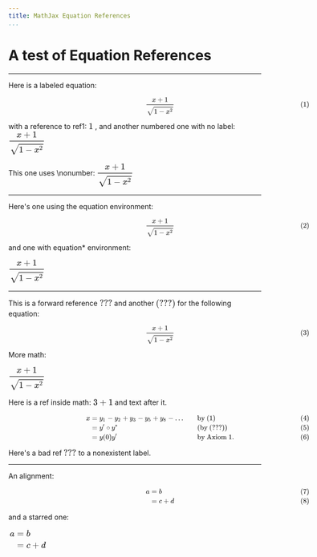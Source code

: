 ```yaml
---
title: MathJax Equation References
...
```


A test of Equation References
=============================

------------------------------------------------------------------------

Here is a labeled equation:

<svg xmlns:xlink="http://www.w3.org/1999/xlink" width="100ex" height="6.509ex" style="vertical-align: -2.468ex; margin-bottom: -0.204ex; max-width: 600;" viewBox="0 -1652.5 43055.4 2802.6" role="img" focusable="false" xmlns="http://www.w3.org/2000/svg">
<g stroke="currentColor" fill="currentColor" stroke-width="0" transform="matrix(1 0 0 -1 0 0)">
<g transform="translate(41775,0)">
<g id="mjx-eqn-ref1" transform="translate(0,218)">
 <use xlink:href="#MJMAIN-28"></use>
 <use xlink:href="#MJMAIN-31" x="389" y="0"></use>
 <use xlink:href="#MJMAIN-29" x="890" y="0"></use>
</g>
</g>
<g transform="translate(19644,0)">
<g transform="translate(-11,0)">
<g transform="translate(0,218)">
<g transform="translate(120,0)">
<rect stroke="none" width="3870" height="60" x="0" y="220"></rect>
<g transform="translate(787,676)">
 <use xlink:href="#MJMATHI-78" x="0" y="0"></use>
 <use xlink:href="#MJMAIN-2B" x="794" y="0"></use>
 <use xlink:href="#MJMAIN-31" x="1795" y="0"></use>
</g>
<g transform="translate(60,-1026)">
 <use xlink:href="#MJSZ1-221A" x="0" y="94"></use>
<rect stroke="none" width="2749" height="60" x="1000" y="885"></rect>
<g transform="translate(1000,0)">
 <use xlink:href="#MJMAIN-31" x="0" y="0"></use>
 <use xlink:href="#MJMAIN-2212" x="722" y="0"></use>
<g transform="translate(1723,0)">
 <use xlink:href="#MJMATHI-78" x="0" y="0"></use>
 <use transform="scale(0.707)" xlink:href="#MJMAIN-32" x="809" y="408"></use>
</g>
</g>
</g>
</g>
</g>
</g>
</g>
</g>
</svg>

with a reference to ref1: <svg xmlns:xlink="http://www.w3.org/1999/xlink" width="1.162ex" height="2.176ex" style="vertical-align: -0.338ex;" viewBox="0 -791.3 500.5 936.9" role="img" focusable="false" xmlns="http://www.w3.org/2000/svg">
<g stroke="currentColor" fill="currentColor" stroke-width="0" transform="matrix(1 0 0 -1 0 0)">
<a class="mjx-svg-href" href="#mjx-eqn-ref1">
<rect width="500.5" height="668" y="-1" fill="none" stroke="none" pointer-events="all"></rect>
<g class="MathJax_ref">
 <use xlink:href="#MJMAIN-31" x="0" y="0"></use>
</g>
</a>
</g>
</svg> , and another numbered one with no
label: <svg xmlns:xlink="http://www.w3.org/1999/xlink" width="9.547ex" height="6.509ex" style="vertical-align: -3.171ex;" viewBox="0 -1437.2 4110.4 2802.6" role="img" focusable="false" xmlns="http://www.w3.org/2000/svg">
<g stroke="currentColor" fill="currentColor" stroke-width="0" transform="matrix(1 0 0 -1 0 0)">
<g transform="translate(120,0)">
<rect stroke="none" width="3870" height="60" x="0" y="220"></rect>
<g transform="translate(787,676)">
 <use xlink:href="#MJMATHI-78" x="0" y="0"></use>
 <use xlink:href="#MJMAIN-2B" x="794" y="0"></use>
 <use xlink:href="#MJMAIN-31" x="1795" y="0"></use>
</g>
<g transform="translate(60,-1026)">
 <use xlink:href="#MJSZ1-221A" x="0" y="94"></use>
<rect stroke="none" width="2749" height="60" x="1000" y="885"></rect>
<g transform="translate(1000,0)">
 <use xlink:href="#MJMAIN-31" x="0" y="0"></use>
 <use xlink:href="#MJMAIN-2212" x="722" y="0"></use>
<g transform="translate(1723,0)">
 <use xlink:href="#MJMATHI-78" x="0" y="0"></use>
 <use transform="scale(0.707)" xlink:href="#MJMAIN-32" x="809" y="408"></use>
</g>
</g>
</g>
</g>
</g>
</svg>

This one uses \\nonumber:
<svg xmlns:xlink="http://www.w3.org/1999/xlink" width="9.547ex" height="6.509ex" style="vertical-align: -3.171ex;" viewBox="0 -1437.2 4110.4 2802.6" role="img" focusable="false" xmlns="http://www.w3.org/2000/svg">
<g stroke="currentColor" fill="currentColor" stroke-width="0" transform="matrix(1 0 0 -1 0 0)">
<g transform="translate(120,0)">
<rect stroke="none" width="3870" height="60" x="0" y="220"></rect>
<g transform="translate(787,676)">
 <use xlink:href="#MJMATHI-78" x="0" y="0"></use>
 <use xlink:href="#MJMAIN-2B" x="794" y="0"></use>
 <use xlink:href="#MJMAIN-31" x="1795" y="0"></use>
</g>
<g transform="translate(60,-1026)">
 <use xlink:href="#MJSZ1-221A" x="0" y="94"></use>
<rect stroke="none" width="2749" height="60" x="1000" y="885"></rect>
<g transform="translate(1000,0)">
 <use xlink:href="#MJMAIN-31" x="0" y="0"></use>
 <use xlink:href="#MJMAIN-2212" x="722" y="0"></use>
<g transform="translate(1723,0)">
 <use xlink:href="#MJMATHI-78" x="0" y="0"></use>
 <use transform="scale(0.707)" xlink:href="#MJMAIN-32" x="809" y="408"></use>
</g>
</g>
</g>
</g>
</g>
</svg>

------------------------------------------------------------------------

Here's one using the equation environment:

<svg xmlns:xlink="http://www.w3.org/1999/xlink" width="100ex" height="6.509ex" style="vertical-align: -2.468ex; margin-bottom: -0.204ex; max-width: 600;" viewBox="0 -1652.5 43055.4 2802.6" role="img" focusable="false" xmlns="http://www.w3.org/2000/svg">
<g stroke="currentColor" fill="currentColor" stroke-width="0" transform="matrix(1 0 0 -1 0 0)">
<g transform="translate(41775,0)">
<g id="mjx-eqn-2" transform="translate(0,218)">
 <use xlink:href="#MJMAIN-28"></use>
 <use xlink:href="#MJMAIN-32" x="389" y="0"></use>
 <use xlink:href="#MJMAIN-29" x="890" y="0"></use>
</g>
</g>
<g transform="translate(19644,0)">
<g transform="translate(-11,0)">
<g transform="translate(0,218)">
<g transform="translate(120,0)">
<rect stroke="none" width="3870" height="60" x="0" y="220"></rect>
<g transform="translate(787,676)">
 <use xlink:href="#MJMATHI-78" x="0" y="0"></use>
 <use xlink:href="#MJMAIN-2B" x="794" y="0"></use>
 <use xlink:href="#MJMAIN-31" x="1795" y="0"></use>
</g>
<g transform="translate(60,-1026)">
 <use xlink:href="#MJSZ1-221A" x="0" y="94"></use>
<rect stroke="none" width="2749" height="60" x="1000" y="885"></rect>
<g transform="translate(1000,0)">
 <use xlink:href="#MJMAIN-31" x="0" y="0"></use>
 <use xlink:href="#MJMAIN-2212" x="722" y="0"></use>
<g transform="translate(1723,0)">
 <use xlink:href="#MJMATHI-78" x="0" y="0"></use>
 <use transform="scale(0.707)" xlink:href="#MJMAIN-32" x="809" y="408"></use>
</g>
</g>
</g>
</g>
</g>
</g>
</g>
</g>
</svg>

and one with equation\*
environment:

<svg xmlns:xlink="http://www.w3.org/1999/xlink" width="9.547ex" height="6.509ex" style="vertical-align: -3.171ex;" viewBox="0 -1437.2 4110.4 2802.6" role="img" focusable="false" xmlns="http://www.w3.org/2000/svg">
<g stroke="currentColor" fill="currentColor" stroke-width="0" transform="matrix(1 0 0 -1 0 0)">
<g transform="translate(120,0)">
<rect stroke="none" width="3870" height="60" x="0" y="220"></rect>
<g transform="translate(787,676)">
 <use xlink:href="#MJMATHI-78" x="0" y="0"></use>
 <use xlink:href="#MJMAIN-2B" x="794" y="0"></use>
 <use xlink:href="#MJMAIN-31" x="1795" y="0"></use>
</g>
<g transform="translate(60,-1026)">
 <use xlink:href="#MJSZ1-221A" x="0" y="94"></use>
<rect stroke="none" width="2749" height="60" x="1000" y="885"></rect>
<g transform="translate(1000,0)">
 <use xlink:href="#MJMAIN-31" x="0" y="0"></use>
 <use xlink:href="#MJMAIN-2212" x="722" y="0"></use>
<g transform="translate(1723,0)">
 <use xlink:href="#MJMATHI-78" x="0" y="0"></use>
 <use transform="scale(0.707)" xlink:href="#MJMAIN-32" x="809" y="408"></use>
</g>
</g>
</g>
</g>
</g>
</svg>

------------------------------------------------------------------------

This is a forward reference <svg xmlns:xlink="http://www.w3.org/1999/xlink" width="3.292ex" height="2.009ex" style="vertical-align: -0.171ex;" viewBox="0 -791.3 1417.5 865.1" role="img" focusable="false" xmlns="http://www.w3.org/2000/svg">
<g stroke="currentColor" fill="currentColor" stroke-width="0" transform="matrix(1 0 0 -1 0 0)">
<a class="mjx-svg-href" href="#">
<rect width="1417.5" height="706" y="0" fill="none" stroke="none" pointer-events="all"></rect>
<g class="MathJax_ref">
 <use xlink:href="#MJMAIN-3F"></use>
 <use xlink:href="#MJMAIN-3F" x="472" y="0"></use>
 <use xlink:href="#MJMAIN-3F" x="945" y="0"></use>
</g>
</a>
</g>
</svg> and another <svg xmlns:xlink="http://www.w3.org/1999/xlink" width="5.102ex" height="2.843ex" style="vertical-align: -0.838ex;" viewBox="0 -863.1 2196.5 1223.9" role="img" focusable="false" xmlns="http://www.w3.org/2000/svg">
<g stroke="currentColor" fill="currentColor" stroke-width="0" transform="matrix(1 0 0 -1 0 0)">
<a class="mjx-svg-href" href="#">
<rect width="2196.5" height="1002" y="-251" fill="none" stroke="none" pointer-events="all"></rect>
<g class="MathJax_ref">
 <use xlink:href="#MJMAIN-28"></use>
 <use xlink:href="#MJMAIN-3F" x="389" y="0"></use>
 <use xlink:href="#MJMAIN-3F" x="862" y="0"></use>
 <use xlink:href="#MJMAIN-3F" x="1334" y="0"></use>
 <use xlink:href="#MJMAIN-29" x="1807" y="0"></use>
</g>
</a>
</g>
</svg>
for the following equation:

<svg xmlns:xlink="http://www.w3.org/1999/xlink" width="100ex" height="6.509ex" style="vertical-align: -2.468ex; margin-bottom: -0.204ex; max-width: 600;" viewBox="0 -1652.5 43055.4 2802.6" role="img" focusable="false" xmlns="http://www.w3.org/2000/svg">
<g stroke="currentColor" fill="currentColor" stroke-width="0" transform="matrix(1 0 0 -1 0 0)">
<g transform="translate(41775,0)">
<g id="mjx-eqn-ref2" transform="translate(0,218)">
 <use xlink:href="#MJMAIN-28"></use>
 <use xlink:href="#MJMAIN-33" x="389" y="0"></use>
 <use xlink:href="#MJMAIN-29" x="890" y="0"></use>
</g>
</g>
<g transform="translate(19644,0)">
<g transform="translate(-11,0)">
<g transform="translate(0,218)">
<g transform="translate(120,0)">
<rect stroke="none" width="3870" height="60" x="0" y="220"></rect>
<g transform="translate(787,676)">
 <use xlink:href="#MJMATHI-78" x="0" y="0"></use>
 <use xlink:href="#MJMAIN-2B" x="794" y="0"></use>
 <use xlink:href="#MJMAIN-31" x="1795" y="0"></use>
</g>
<g transform="translate(60,-1026)">
 <use xlink:href="#MJSZ1-221A" x="0" y="94"></use>
<rect stroke="none" width="2749" height="60" x="1000" y="885"></rect>
<g transform="translate(1000,0)">
 <use xlink:href="#MJMAIN-31" x="0" y="0"></use>
 <use xlink:href="#MJMAIN-2212" x="722" y="0"></use>
<g transform="translate(1723,0)">
 <use xlink:href="#MJMATHI-78" x="0" y="0"></use>
 <use transform="scale(0.707)" xlink:href="#MJMAIN-32" x="809" y="408"></use>
</g>
</g>
</g>
</g>
</g>
</g>
</g>
</g>
</svg>

More math:

<svg xmlns:xlink="http://www.w3.org/1999/xlink" width="9.547ex" height="6.509ex" style="vertical-align: -3.171ex;" viewBox="0 -1437.2 4110.4 2802.6" role="img" focusable="false" xmlns="http://www.w3.org/2000/svg">
<g stroke="currentColor" fill="currentColor" stroke-width="0" transform="matrix(1 0 0 -1 0 0)">
<g transform="translate(120,0)">
<rect stroke="none" width="3870" height="60" x="0" y="220"></rect>
<g transform="translate(787,676)">
 <use xlink:href="#MJMATHI-78" x="0" y="0"></use>
 <use xlink:href="#MJMAIN-2B" x="794" y="0"></use>
 <use xlink:href="#MJMAIN-31" x="1795" y="0"></use>
</g>
<g transform="translate(60,-1026)">
 <use xlink:href="#MJSZ1-221A" x="0" y="94"></use>
<rect stroke="none" width="2749" height="60" x="1000" y="885"></rect>
<g transform="translate(1000,0)">
 <use xlink:href="#MJMAIN-31" x="0" y="0"></use>
 <use xlink:href="#MJMAIN-2212" x="722" y="0"></use>
<g transform="translate(1723,0)">
 <use xlink:href="#MJMATHI-78" x="0" y="0"></use>
 <use transform="scale(0.707)" xlink:href="#MJMAIN-32" x="809" y="408"></use>
</g>
</g>
</g>
</g>
</g>
</svg>

Here is a ref inside math:
<svg xmlns:xlink="http://www.w3.org/1999/xlink" width="5.165ex" height="2.343ex" style="vertical-align: -0.505ex;" viewBox="0 -791.3 2223.9 1008.6" role="img" focusable="false" xmlns="http://www.w3.org/2000/svg">
<g stroke="currentColor" fill="currentColor" stroke-width="0" transform="matrix(1 0 0 -1 0 0)">
<a class="mjx-svg-href" href="#mjx-eqn-ref2">
<rect width="500.5" height="689" y="-23" fill="none" stroke="none" pointer-events="all"></rect>
<g class="MathJax_ref">
 <use xlink:href="#MJMAIN-33" x="0" y="0"></use>
</g>
</a>
 <use xlink:href="#MJMAIN-2B" x="722" y="0"></use>
 <use xlink:href="#MJMAIN-31" x="1723" y="0"></use>
</g>
</svg> and text after it.

<svg xmlns:xlink="http://www.w3.org/1999/xlink" width="100ex" height="9.176ex" style="vertical-align: -4.005ex; max-width: 600;" viewBox="0 -2226.5 43055.4 3950.7" role="img" focusable="false" xmlns="http://www.w3.org/2000/svg">
<g stroke="currentColor" fill="currentColor" stroke-width="0" transform="matrix(1 0 0 -1 0 0)">
<g transform="translate(41775,0)">
<g id="mjx-eqn-4_1" transform="translate(0,1336)">
 <use xlink:href="#MJMAIN-28"></use>
 <use xlink:href="#MJMAIN-34" x="389" y="0"></use>
 <use xlink:href="#MJMAIN-29" x="890" y="0"></use>
</g>
<g id="mjx-eqn-5_1" transform="translate(0,-25)">
 <use xlink:href="#MJMAIN-28"></use>
 <use xlink:href="#MJMAIN-35" x="389" y="0"></use>
 <use xlink:href="#MJMAIN-29" x="890" y="0"></use>
</g>
<g id="mjx-eqn-6_1" transform="translate(0,-1386)">
 <use xlink:href="#MJMAIN-28"></use>
 <use xlink:href="#MJMAIN-36" x="389" y="0"></use>
 <use xlink:href="#MJMAIN-29" x="890" y="0"></use>
</g>
</g>
<g transform="translate(11114,0)">
<g transform="translate(-11,0)">
 <use xlink:href="#MJMATHI-78" x="0" y="1336"></use>
</g>
<g transform="translate(562,0)">
<g transform="translate(0,1336)">
 <use xlink:href="#MJMAIN-3D" x="277" y="0"></use>
<g transform="translate(1334,0)">
 <use xlink:href="#MJMATHI-79" x="0" y="0"></use>
 <use transform="scale(0.707)" xlink:href="#MJMAIN-31" x="693" y="-213"></use>
</g>
 <use xlink:href="#MJMAIN-2212" x="2500" y="0"></use>
<g transform="translate(3501,0)">
 <use xlink:href="#MJMATHI-79" x="0" y="0"></use>
 <use transform="scale(0.707)" xlink:href="#MJMAIN-32" x="693" y="-213"></use>
</g>
 <use xlink:href="#MJMAIN-2B" x="4668" y="0"></use>
<g transform="translate(5668,0)">
 <use xlink:href="#MJMATHI-79" x="0" y="0"></use>
 <use transform="scale(0.707)" xlink:href="#MJMAIN-33" x="693" y="-213"></use>
</g>
 <use xlink:href="#MJMAIN-2212" x="6835" y="0"></use>
<g transform="translate(7836,0)">
 <use xlink:href="#MJMATHI-79" x="0" y="0"></use>
 <use transform="scale(0.707)" xlink:href="#MJMAIN-35" x="693" y="-213"></use>
</g>
 <use xlink:href="#MJMAIN-2B" x="9002" y="0"></use>
<g transform="translate(10003,0)">
 <use xlink:href="#MJMATHI-79" x="0" y="0"></use>
 <use transform="scale(0.707)" xlink:href="#MJMAIN-38" x="693" y="-213"></use>
</g>
 <use xlink:href="#MJMAIN-2212" x="11170" y="0"></use>
 <use xlink:href="#MJMAIN-2026" x="12170" y="0"></use>
</g>
<g transform="translate(0,-25)">
 <use xlink:href="#MJMAIN-3D" x="277" y="0"></use>
<g transform="translate(1334,0)">
 <use xlink:href="#MJMATHI-79" x="0" y="0"></use>
 <use transform="scale(0.707)" xlink:href="#MJMAIN-2032" x="706" y="583"></use>
</g>
 <use xlink:href="#MJMAIN-2218" x="2350" y="0"></use>
<g transform="translate(3073,0)">
 <use xlink:href="#MJMATHI-79" x="0" y="0"></use>
 <use transform="scale(0.707)" xlink:href="#MJMAIN-2217" x="706" y="583"></use>
</g>
</g>
<g transform="translate(0,-1386)">
 <use xlink:href="#MJMAIN-3D" x="277" y="0"></use>
 <use xlink:href="#MJMATHI-79" x="1334" y="0"></use>
 <use xlink:href="#MJMAIN-28" x="1831" y="0"></use>
 <use xlink:href="#MJMAIN-30" x="2221" y="0"></use>
 <use xlink:href="#MJMAIN-29" x="2721" y="0"></use>
<g transform="translate(3111,0)">
 <use xlink:href="#MJMATHI-79" x="0" y="0"></use>
 <use transform="scale(0.707)" xlink:href="#MJMAIN-2032" x="706" y="583"></use>
</g>
</g>
</g>
<g transform="translate(15905,0)">
<g transform="translate(0,1336)">
 <use xlink:href="#MJMAIN-62"></use>
 <use xlink:href="#MJMAIN-79" x="556" y="0"></use>
<g transform="translate(1335,0)">
<a class="mjx-svg-href" href="#mjx-eqn-ref1">
<rect width="1279.5" height="1002" y="-251" fill="none" stroke="none" pointer-events="all"></rect>
<g class="MathJax_ref">
 <use xlink:href="#MJMAIN-28"></use>
 <use xlink:href="#MJMAIN-31" x="389" y="0"></use>
 <use xlink:href="#MJMAIN-29" x="890" y="0"></use>
</g>
</a>
</g>
</g>
<g transform="translate(0,-25)">
 <use xlink:href="#MJMAIN-28"></use>
 <use xlink:href="#MJMAIN-62" x="389" y="0"></use>
 <use xlink:href="#MJMAIN-79" x="946" y="0"></use>
<g transform="translate(1724,0)">
<a class="mjx-svg-href" href="#">
<rect width="2196.5" height="1002" y="-251" fill="none" stroke="none" pointer-events="all"></rect>
<g class="MathJax_ref">
 <use xlink:href="#MJMAIN-28"></use>
 <use xlink:href="#MJMAIN-3F" x="389" y="0"></use>
 <use xlink:href="#MJMAIN-3F" x="862" y="0"></use>
 <use xlink:href="#MJMAIN-3F" x="1334" y="0"></use>
 <use xlink:href="#MJMAIN-29" x="1807" y="0"></use>
</g>
</a>
</g>
 <use xlink:href="#MJMAIN-29" x="3921" y="0"></use>
</g>
<g transform="translate(0,-1386)">
 <use xlink:href="#MJMAIN-62"></use>
 <use xlink:href="#MJMAIN-79" x="556" y="0"></use>
 <use xlink:href="#MJMAIN-41" x="1335" y="0"></use>
 <use xlink:href="#MJMAIN-78" x="2085" y="0"></use>
 <use xlink:href="#MJMAIN-69" x="2614" y="0"></use>
 <use xlink:href="#MJMAIN-6F" x="2892" y="0"></use>
 <use xlink:href="#MJMAIN-6D" x="3393" y="0"></use>
 <use xlink:href="#MJMAIN-31" x="4476" y="0"></use>
 <use xlink:href="#MJMAIN-2E" x="4977" y="0"></use>
</g>
</g>
</g>
</g>
</svg> 

Here's a bad ref <svg xmlns:xlink="http://www.w3.org/1999/xlink" width="3.292ex" height="2.009ex" style="vertical-align: -0.171ex;" viewBox="0 -791.3 1417.5 865.1" role="img" focusable="false" xmlns="http://www.w3.org/2000/svg">
<g stroke="currentColor" fill="currentColor" stroke-width="0" transform="matrix(1 0 0 -1 0 0)">
<a class="mjx-svg-href" href="#">
<rect width="1417.5" height="706" y="0" fill="none" stroke="none" pointer-events="all"></rect>
<g class="MathJax_ref">
 <use xlink:href="#MJMAIN-3F"></use>
 <use xlink:href="#MJMAIN-3F" x="472" y="0"></use>
 <use xlink:href="#MJMAIN-3F" x="945" y="0"></use>
</g>
</a>
</g>
</svg> to a
nonexistent label.

------------------------------------------------------------------------

An alignment:

<svg xmlns:xlink="http://www.w3.org/1999/xlink" width="100ex" height="6.176ex" style="vertical-align: -2.505ex; max-width: 600;" viewBox="0 -1580.7 43055.4 2659.1" role="img" focusable="false" xmlns="http://www.w3.org/2000/svg">
<g stroke="currentColor" fill="currentColor" stroke-width="0" transform="matrix(1 0 0 -1 0 0)">
<g transform="translate(41775,0)">
<g id="mjx-eqn-ref3" transform="translate(0,651)">
 <use xlink:href="#MJMAIN-28"></use>
 <use xlink:href="#MJMAIN-37" x="389" y="0"></use>
 <use xlink:href="#MJMAIN-29" x="890" y="0"></use>
</g>
<g id="mjx-eqn-8" transform="translate(0,-700)">
 <use xlink:href="#MJMAIN-28"></use>
 <use xlink:href="#MJMAIN-38" x="389" y="0"></use>
 <use xlink:href="#MJMAIN-29" x="890" y="0"></use>
</g>
</g>
<g transform="translate(19678,0)">
<g transform="translate(-11,0)">
 <use xlink:href="#MJMATHI-61" x="0" y="651"></use>
</g>
<g transform="translate(519,0)">
<g transform="translate(0,651)">
 <use xlink:href="#MJMAIN-3D" x="277" y="0"></use>
 <use xlink:href="#MJMATHI-62" x="1334" y="0"></use>
</g>
<g transform="translate(0,-700)">
 <use xlink:href="#MJMAIN-3D" x="277" y="0"></use>
 <use xlink:href="#MJMATHI-63" x="1334" y="0"></use>
 <use xlink:href="#MJMAIN-2B" x="1989" y="0"></use>
 <use xlink:href="#MJMATHI-64" x="2990" y="0"></use>
</g>
</g>
</g>
</g>
</svg>

and a starred one:

<svg xmlns:xlink="http://www.w3.org/1999/xlink" width="10.143ex" height="5.843ex" style="vertical-align: -2.338ex;" viewBox="0 -1508.9 4367 2515.6" role="img" focusable="false" xmlns="http://www.w3.org/2000/svg">
<g stroke="currentColor" fill="currentColor" stroke-width="0" transform="matrix(1 0 0 -1 0 0)">
<g transform="translate(167,0)">
<g transform="translate(-11,0)">
 <use xlink:href="#MJMATHI-61" x="0" y="600"></use>
</g>
<g transform="translate(519,0)">
<g transform="translate(0,600)">
 <use xlink:href="#MJMAIN-3D" x="277" y="0"></use>
 <use xlink:href="#MJMATHI-62" x="1334" y="0"></use>
</g>
<g transform="translate(0,-700)">
 <use xlink:href="#MJMAIN-3D" x="277" y="0"></use>
 <use xlink:href="#MJMATHI-63" x="1334" y="0"></use>
 <use xlink:href="#MJMAIN-2B" x="1989" y="0"></use>
 <use xlink:href="#MJMATHI-64" x="2990" y="0"></use>
</g>
</g>
</g>
</g>
</svg>
<svg style="display: none;"><defs id="MathJax_SVG_glyphs"><path stroke-width="1" id="MJMAIN-28" d="M94 250Q94 319 104 381T127 488T164 576T202 643T244 695T277 729T302 750H315H319Q333 750 333 741Q333 738 316 720T275 667T226 581T184 443T167 250T184 58T225 -81T274 -167T316 -220T333 -241Q333 -250 318 -250H315H302L274 -226Q180 -141 137 -14T94 250Z"></path><path stroke-width="1" id="MJMAIN-31" d="M213 578L200 573Q186 568 160 563T102 556H83V602H102Q149 604 189 617T245 641T273 663Q275 666 285 666Q294 666 302 660V361L303 61Q310 54 315 52T339 48T401 46H427V0H416Q395 3 257 3Q121 3 100 0H88V46H114Q136 46 152 46T177 47T193 50T201 52T207 57T213 61V578Z"></path><path stroke-width="1" id="MJMAIN-29" d="M60 749L64 750Q69 750 74 750H86L114 726Q208 641 251 514T294 250Q294 182 284 119T261 12T224 -76T186 -143T145 -194T113 -227T90 -246Q87 -249 86 -250H74Q66 -250 63 -250T58 -247T55 -238Q56 -237 66 -225Q221 -64 221 250T66 725Q56 737 55 738Q55 746 60 749Z"></path><path stroke-width="1" id="MJMATHI-78" d="M52 289Q59 331 106 386T222 442Q257 442 286 424T329 379Q371 442 430 442Q467 442 494 420T522 361Q522 332 508 314T481 292T458 288Q439 288 427 299T415 328Q415 374 465 391Q454 404 425 404Q412 404 406 402Q368 386 350 336Q290 115 290 78Q290 50 306 38T341 26Q378 26 414 59T463 140Q466 150 469 151T485 153H489Q504 153 504 145Q504 144 502 134Q486 77 440 33T333 -11Q263 -11 227 52Q186 -10 133 -10H127Q78 -10 57 16T35 71Q35 103 54 123T99 143Q142 143 142 101Q142 81 130 66T107 46T94 41L91 40Q91 39 97 36T113 29T132 26Q168 26 194 71Q203 87 217 139T245 247T261 313Q266 340 266 352Q266 380 251 392T217 404Q177 404 142 372T93 290Q91 281 88 280T72 278H58Q52 284 52 289Z"></path><path stroke-width="1" id="MJMAIN-2B" d="M56 237T56 250T70 270H369V420L370 570Q380 583 389 583Q402 583 409 568V270H707Q722 262 722 250T707 230H409V-68Q401 -82 391 -82H389H387Q375 -82 369 -68V230H70Q56 237 56 250Z"></path><path stroke-width="1" id="MJMAIN-2212" d="M84 237T84 250T98 270H679Q694 262 694 250T679 230H98Q84 237 84 250Z"></path><path stroke-width="1" id="MJMAIN-32" d="M109 429Q82 429 66 447T50 491Q50 562 103 614T235 666Q326 666 387 610T449 465Q449 422 429 383T381 315T301 241Q265 210 201 149L142 93L218 92Q375 92 385 97Q392 99 409 186V189H449V186Q448 183 436 95T421 3V0H50V19V31Q50 38 56 46T86 81Q115 113 136 137Q145 147 170 174T204 211T233 244T261 278T284 308T305 340T320 369T333 401T340 431T343 464Q343 527 309 573T212 619Q179 619 154 602T119 569T109 550Q109 549 114 549Q132 549 151 535T170 489Q170 464 154 447T109 429Z"></path><path stroke-width="1" id="MJSZ1-221A" d="M263 249Q264 249 315 130T417 -108T470 -228L725 302Q981 837 982 839Q989 850 1001 850Q1008 850 1013 844T1020 832V826L741 243Q645 43 540 -176Q479 -303 469 -324T453 -348Q449 -350 436 -350L424 -349L315 -96Q206 156 205 156L171 130Q138 104 137 104L111 130L263 249Z"></path><path stroke-width="1" id="MJMAIN-3F" d="M226 668Q190 668 162 656T124 632L114 621Q116 621 119 620T130 616T145 607T157 591T162 567Q162 544 147 529T109 514T71 528T55 566Q55 625 100 661T199 704Q201 704 210 704T224 705H228Q281 705 320 692T378 656T407 612T416 567Q416 503 361 462Q267 395 247 303Q242 279 242 241V224Q242 205 239 202T222 198T205 201T202 218V249Q204 320 220 371T255 445T292 491T315 537Q317 546 317 574V587Q317 604 315 615T304 640T277 661T226 668ZM162 61Q162 89 180 105T224 121Q247 119 264 104T281 61Q281 31 264 16T222 1Q197 1 180 16T162 61Z"></path><path stroke-width="1" id="MJMAIN-33" d="M127 463Q100 463 85 480T69 524Q69 579 117 622T233 665Q268 665 277 664Q351 652 390 611T430 522Q430 470 396 421T302 350L299 348Q299 347 308 345T337 336T375 315Q457 262 457 175Q457 96 395 37T238 -22Q158 -22 100 21T42 130Q42 158 60 175T105 193Q133 193 151 175T169 130Q169 119 166 110T159 94T148 82T136 74T126 70T118 67L114 66Q165 21 238 21Q293 21 321 74Q338 107 338 175V195Q338 290 274 322Q259 328 213 329L171 330L168 332Q166 335 166 348Q166 366 174 366Q202 366 232 371Q266 376 294 413T322 525V533Q322 590 287 612Q265 626 240 626Q208 626 181 615T143 592T132 580H135Q138 579 143 578T153 573T165 566T175 555T183 540T186 520Q186 498 172 481T127 463Z"></path><path stroke-width="1" id="MJMAIN-34" d="M462 0Q444 3 333 3Q217 3 199 0H190V46H221Q241 46 248 46T265 48T279 53T286 61Q287 63 287 115V165H28V211L179 442Q332 674 334 675Q336 677 355 677H373L379 671V211H471V165H379V114Q379 73 379 66T385 54Q393 47 442 46H471V0H462ZM293 211V545L74 212L183 211H293Z"></path><path stroke-width="1" id="MJMAIN-3D" d="M56 347Q56 360 70 367H707Q722 359 722 347Q722 336 708 328L390 327H72Q56 332 56 347ZM56 153Q56 168 72 173H708Q722 163 722 153Q722 140 707 133H70Q56 140 56 153Z"></path><path stroke-width="1" id="MJMATHI-79" d="M21 287Q21 301 36 335T84 406T158 442Q199 442 224 419T250 355Q248 336 247 334Q247 331 231 288T198 191T182 105Q182 62 196 45T238 27Q261 27 281 38T312 61T339 94Q339 95 344 114T358 173T377 247Q415 397 419 404Q432 431 462 431Q475 431 483 424T494 412T496 403Q496 390 447 193T391 -23Q363 -106 294 -155T156 -205Q111 -205 77 -183T43 -117Q43 -95 50 -80T69 -58T89 -48T106 -45Q150 -45 150 -87Q150 -107 138 -122T115 -142T102 -147L99 -148Q101 -153 118 -160T152 -167H160Q177 -167 186 -165Q219 -156 247 -127T290 -65T313 -9T321 21L315 17Q309 13 296 6T270 -6Q250 -11 231 -11Q185 -11 150 11T104 82Q103 89 103 113Q103 170 138 262T173 379Q173 380 173 381Q173 390 173 393T169 400T158 404H154Q131 404 112 385T82 344T65 302T57 280Q55 278 41 278H27Q21 284 21 287Z"></path><path stroke-width="1" id="MJMAIN-35" d="M164 157Q164 133 148 117T109 101H102Q148 22 224 22Q294 22 326 82Q345 115 345 210Q345 313 318 349Q292 382 260 382H254Q176 382 136 314Q132 307 129 306T114 304Q97 304 95 310Q93 314 93 485V614Q93 664 98 664Q100 666 102 666Q103 666 123 658T178 642T253 634Q324 634 389 662Q397 666 402 666Q410 666 410 648V635Q328 538 205 538Q174 538 149 544L139 546V374Q158 388 169 396T205 412T256 420Q337 420 393 355T449 201Q449 109 385 44T229 -22Q148 -22 99 32T50 154Q50 178 61 192T84 210T107 214Q132 214 148 197T164 157Z"></path><path stroke-width="1" id="MJMAIN-38" d="M70 417T70 494T124 618T248 666Q319 666 374 624T429 515Q429 485 418 459T392 417T361 389T335 371T324 363L338 354Q352 344 366 334T382 323Q457 264 457 174Q457 95 399 37T249 -22Q159 -22 101 29T43 155Q43 263 172 335L154 348Q133 361 127 368Q70 417 70 494ZM286 386L292 390Q298 394 301 396T311 403T323 413T334 425T345 438T355 454T364 471T369 491T371 513Q371 556 342 586T275 624Q268 625 242 625Q201 625 165 599T128 534Q128 511 141 492T167 463T217 431Q224 426 228 424L286 386ZM250 21Q308 21 350 55T392 137Q392 154 387 169T375 194T353 216T330 234T301 253T274 270Q260 279 244 289T218 306L210 311Q204 311 181 294T133 239T107 157Q107 98 150 60T250 21Z"></path><path stroke-width="1" id="MJMAIN-2026" d="M78 60Q78 84 95 102T138 120Q162 120 180 104T199 61Q199 36 182 18T139 0T96 17T78 60ZM525 60Q525 84 542 102T585 120Q609 120 627 104T646 61Q646 36 629 18T586 0T543 17T525 60ZM972 60Q972 84 989 102T1032 120Q1056 120 1074 104T1093 61Q1093 36 1076 18T1033 0T990 17T972 60Z"></path><path stroke-width="1" id="MJMAIN-62" d="M307 -11Q234 -11 168 55L158 37Q156 34 153 28T147 17T143 10L138 1L118 0H98V298Q98 599 97 603Q94 622 83 628T38 637H20V660Q20 683 22 683L32 684Q42 685 61 686T98 688Q115 689 135 690T165 693T176 694H179V543Q179 391 180 391L183 394Q186 397 192 401T207 411T228 421T254 431T286 439T323 442Q401 442 461 379T522 216Q522 115 458 52T307 -11ZM182 98Q182 97 187 90T196 79T206 67T218 55T233 44T250 35T271 29T295 26Q330 26 363 46T412 113Q424 148 424 212Q424 287 412 323Q385 405 300 405Q270 405 239 390T188 347L182 339V98Z"></path><path stroke-width="1" id="MJMAIN-79" d="M69 -66Q91 -66 104 -80T118 -116Q118 -134 109 -145T91 -160Q84 -163 97 -166Q104 -168 111 -168Q131 -168 148 -159T175 -138T197 -106T213 -75T225 -43L242 0L170 183Q150 233 125 297Q101 358 96 368T80 381Q79 382 78 382Q66 385 34 385H19V431H26L46 430Q65 430 88 429T122 428Q129 428 142 428T171 429T200 430T224 430L233 431H241V385H232Q183 385 185 366L286 112Q286 113 332 227L376 341V350Q376 365 366 373T348 383T334 385H331V431H337H344Q351 431 361 431T382 430T405 429T422 429Q477 429 503 431H508V385H497Q441 380 422 345Q420 343 378 235T289 9T227 -131Q180 -204 113 -204Q69 -204 44 -177T19 -116Q19 -89 35 -78T69 -66Z"></path><path stroke-width="1" id="MJMAIN-2032" d="M79 43Q73 43 52 49T30 61Q30 68 85 293T146 528Q161 560 198 560Q218 560 240 545T262 501Q262 496 260 486Q259 479 173 263T84 45T79 43Z"></path><path stroke-width="1" id="MJMAIN-2218" d="M55 251Q55 328 112 386T249 444T386 388T444 249Q444 171 388 113T250 55Q170 55 113 112T55 251ZM245 403Q188 403 142 361T96 250Q96 183 141 140T250 96Q284 96 313 109T354 135T375 160Q403 197 403 250Q403 313 360 358T245 403Z"></path><path stroke-width="1" id="MJMAIN-2217" d="M229 286Q216 420 216 436Q216 454 240 464Q241 464 245 464T251 465Q263 464 273 456T283 436Q283 419 277 356T270 286L328 328Q384 369 389 372T399 375Q412 375 423 365T435 338Q435 325 425 315Q420 312 357 282T289 250L355 219L425 184Q434 175 434 161Q434 146 425 136T401 125Q393 125 383 131T328 171L270 213Q283 79 283 63Q283 53 276 44T250 35Q231 35 224 44T216 63Q216 80 222 143T229 213L171 171Q115 130 110 127Q106 124 100 124Q87 124 76 134T64 161Q64 166 64 169T67 175T72 181T81 188T94 195T113 204T138 215T170 230T210 250L74 315Q65 324 65 338Q65 353 74 363T98 374Q106 374 116 368T171 328L229 286Z"></path><path stroke-width="1" id="MJMAIN-36" d="M42 313Q42 476 123 571T303 666Q372 666 402 630T432 550Q432 525 418 510T379 495Q356 495 341 509T326 548Q326 592 373 601Q351 623 311 626Q240 626 194 566Q147 500 147 364L148 360Q153 366 156 373Q197 433 263 433H267Q313 433 348 414Q372 400 396 374T435 317Q456 268 456 210V192Q456 169 451 149Q440 90 387 34T253 -22Q225 -22 199 -14T143 16T92 75T56 172T42 313ZM257 397Q227 397 205 380T171 335T154 278T148 216Q148 133 160 97T198 39Q222 21 251 21Q302 21 329 59Q342 77 347 104T352 209Q352 289 347 316T329 361Q302 397 257 397Z"></path><path stroke-width="1" id="MJMAIN-30" d="M96 585Q152 666 249 666Q297 666 345 640T423 548Q460 465 460 320Q460 165 417 83Q397 41 362 16T301 -15T250 -22Q224 -22 198 -16T137 16T82 83Q39 165 39 320Q39 494 96 585ZM321 597Q291 629 250 629Q208 629 178 597Q153 571 145 525T137 333Q137 175 145 125T181 46Q209 16 250 16Q290 16 318 46Q347 76 354 130T362 333Q362 478 354 524T321 597Z"></path><path stroke-width="1" id="MJMAIN-41" d="M255 0Q240 3 140 3Q48 3 39 0H32V46H47Q119 49 139 88Q140 91 192 245T295 553T348 708Q351 716 366 716H376Q396 715 400 709Q402 707 508 390L617 67Q624 54 636 51T687 46H717V0H708Q699 3 581 3Q458 3 437 0H427V46H440Q510 46 510 64Q510 66 486 138L462 209H229L209 150Q189 91 189 85Q189 72 209 59T259 46H264V0H255ZM447 255L345 557L244 256Q244 255 345 255H447Z"></path><path stroke-width="1" id="MJMAIN-78" d="M201 0Q189 3 102 3Q26 3 17 0H11V46H25Q48 47 67 52T96 61T121 78T139 96T160 122T180 150L226 210L168 288Q159 301 149 315T133 336T122 351T113 363T107 370T100 376T94 379T88 381T80 383Q74 383 44 385H16V431H23Q59 429 126 429Q219 429 229 431H237V385Q201 381 201 369Q201 367 211 353T239 315T268 274L272 270L297 304Q329 345 329 358Q329 364 327 369T322 376T317 380T310 384L307 385H302V431H309Q324 428 408 428Q487 428 493 431H499V385H492Q443 385 411 368Q394 360 377 341T312 257L296 236L358 151Q424 61 429 57T446 50Q464 46 499 46H516V0H510H502Q494 1 482 1T457 2T432 2T414 3Q403 3 377 3T327 1L304 0H295V46H298Q309 46 320 51T331 63Q331 65 291 120L250 175Q249 174 219 133T185 88Q181 83 181 74Q181 63 188 55T206 46Q208 46 208 23V0H201Z"></path><path stroke-width="1" id="MJMAIN-69" d="M69 609Q69 637 87 653T131 669Q154 667 171 652T188 609Q188 579 171 564T129 549Q104 549 87 564T69 609ZM247 0Q232 3 143 3Q132 3 106 3T56 1L34 0H26V46H42Q70 46 91 49Q100 53 102 60T104 102V205V293Q104 345 102 359T88 378Q74 385 41 385H30V408Q30 431 32 431L42 432Q52 433 70 434T106 436Q123 437 142 438T171 441T182 442H185V62Q190 52 197 50T232 46H255V0H247Z"></path><path stroke-width="1" id="MJMAIN-6F" d="M28 214Q28 309 93 378T250 448Q340 448 405 380T471 215Q471 120 407 55T250 -10Q153 -10 91 57T28 214ZM250 30Q372 30 372 193V225V250Q372 272 371 288T364 326T348 362T317 390T268 410Q263 411 252 411Q222 411 195 399Q152 377 139 338T126 246V226Q126 130 145 91Q177 30 250 30Z"></path><path stroke-width="1" id="MJMAIN-6D" d="M41 46H55Q94 46 102 60V68Q102 77 102 91T102 122T103 161T103 203Q103 234 103 269T102 328V351Q99 370 88 376T43 385H25V408Q25 431 27 431L37 432Q47 433 65 434T102 436Q119 437 138 438T167 441T178 442H181V402Q181 364 182 364T187 369T199 384T218 402T247 421T285 437Q305 442 336 442Q351 442 364 440T387 434T406 426T421 417T432 406T441 395T448 384T452 374T455 366L457 361L460 365Q463 369 466 373T475 384T488 397T503 410T523 422T546 432T572 439T603 442Q729 442 740 329Q741 322 741 190V104Q741 66 743 59T754 49Q775 46 803 46H819V0H811L788 1Q764 2 737 2T699 3Q596 3 587 0H579V46H595Q656 46 656 62Q657 64 657 200Q656 335 655 343Q649 371 635 385T611 402T585 404Q540 404 506 370Q479 343 472 315T464 232V168V108Q464 78 465 68T468 55T477 49Q498 46 526 46H542V0H534L510 1Q487 2 460 2T422 3Q319 3 310 0H302V46H318Q379 46 379 62Q380 64 380 200Q379 335 378 343Q372 371 358 385T334 402T308 404Q263 404 229 370Q202 343 195 315T187 232V168V108Q187 78 188 68T191 55T200 49Q221 46 249 46H265V0H257L234 1Q210 2 183 2T145 3Q42 3 33 0H25V46H41Z"></path><path stroke-width="1" id="MJMAIN-2E" d="M78 60Q78 84 95 102T138 120Q162 120 180 104T199 61Q199 36 182 18T139 0T96 17T78 60Z"></path><path stroke-width="1" id="MJMAIN-37" d="M55 458Q56 460 72 567L88 674Q88 676 108 676H128V672Q128 662 143 655T195 646T364 644H485V605L417 512Q408 500 387 472T360 435T339 403T319 367T305 330T292 284T284 230T278 162T275 80Q275 66 275 52T274 28V19Q270 2 255 -10T221 -22Q210 -22 200 -19T179 0T168 40Q168 198 265 368Q285 400 349 489L395 552H302Q128 552 119 546Q113 543 108 522T98 479L95 458V455H55V458Z"></path><path stroke-width="1" id="MJMATHI-61" d="M33 157Q33 258 109 349T280 441Q331 441 370 392Q386 422 416 422Q429 422 439 414T449 394Q449 381 412 234T374 68Q374 43 381 35T402 26Q411 27 422 35Q443 55 463 131Q469 151 473 152Q475 153 483 153H487Q506 153 506 144Q506 138 501 117T481 63T449 13Q436 0 417 -8Q409 -10 393 -10Q359 -10 336 5T306 36L300 51Q299 52 296 50Q294 48 292 46Q233 -10 172 -10Q117 -10 75 30T33 157ZM351 328Q351 334 346 350T323 385T277 405Q242 405 210 374T160 293Q131 214 119 129Q119 126 119 118T118 106Q118 61 136 44T179 26Q217 26 254 59T298 110Q300 114 325 217T351 328Z"></path><path stroke-width="1" id="MJMATHI-62" d="M73 647Q73 657 77 670T89 683Q90 683 161 688T234 694Q246 694 246 685T212 542Q204 508 195 472T180 418L176 399Q176 396 182 402Q231 442 283 442Q345 442 383 396T422 280Q422 169 343 79T173 -11Q123 -11 82 27T40 150V159Q40 180 48 217T97 414Q147 611 147 623T109 637Q104 637 101 637H96Q86 637 83 637T76 640T73 647ZM336 325V331Q336 405 275 405Q258 405 240 397T207 376T181 352T163 330L157 322L136 236Q114 150 114 114Q114 66 138 42Q154 26 178 26Q211 26 245 58Q270 81 285 114T318 219Q336 291 336 325Z"></path><path stroke-width="1" id="MJMATHI-63" d="M34 159Q34 268 120 355T306 442Q362 442 394 418T427 355Q427 326 408 306T360 285Q341 285 330 295T319 325T330 359T352 380T366 386H367Q367 388 361 392T340 400T306 404Q276 404 249 390Q228 381 206 359Q162 315 142 235T121 119Q121 73 147 50Q169 26 205 26H209Q321 26 394 111Q403 121 406 121Q410 121 419 112T429 98T420 83T391 55T346 25T282 0T202 -11Q127 -11 81 37T34 159Z"></path><path stroke-width="1" id="MJMATHI-64" d="M366 683Q367 683 438 688T511 694Q523 694 523 686Q523 679 450 384T375 83T374 68Q374 26 402 26Q411 27 422 35Q443 55 463 131Q469 151 473 152Q475 153 483 153H487H491Q506 153 506 145Q506 140 503 129Q490 79 473 48T445 8T417 -8Q409 -10 393 -10Q359 -10 336 5T306 36L300 51Q299 52 296 50Q294 48 292 46Q233 -10 172 -10Q117 -10 75 30T33 157Q33 205 53 255T101 341Q148 398 195 420T280 442Q336 442 364 400Q369 394 369 396Q370 400 396 505T424 616Q424 629 417 632T378 637H357Q351 643 351 645T353 664Q358 683 366 683ZM352 326Q329 405 277 405Q242 405 210 374T160 293Q131 214 119 129Q119 126 119 118T118 106Q118 61 136 44T179 26Q233 26 290 98L298 109L352 326Z"></path></defs></svg>